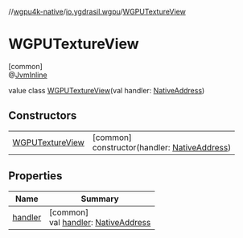 //[wgpu4k-native](../../../index.md)/[io.ygdrasil.wgpu](../index.md)/[WGPUTextureView](index.md)

# WGPUTextureView

[common]\
@[JvmInline](https://kotlinlang.org/api/core/kotlin-stdlib/kotlin.jvm/-jvm-inline/index.html)

value class [WGPUTextureView](index.md)(val handler: [NativeAddress](../../ffi/-native-address/index.md))

## Constructors

| | |
|---|---|
| [WGPUTextureView](-w-g-p-u-texture-view.md) | [common]<br>constructor(handler: [NativeAddress](../../ffi/-native-address/index.md)) |

## Properties

| Name | Summary |
|---|---|
| [handler](handler.md) | [common]<br>val [handler](handler.md): [NativeAddress](../../ffi/-native-address/index.md) |